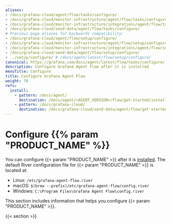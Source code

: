 ```yaml
---
aliases:
- /docs/grafana-cloud/agent/flow/tasks/configure/
- /docs/grafana-cloud/monitor-infrastructure/agent/flow/tasks/configure/
- /docs/grafana-cloud/monitor-infrastructure/integrations/agent/flow/tasks/configure/
- /docs/grafana-cloud/send-data/agent/flow/tasks/configure/
# Previous page aliases for backwards compatibility:  
- /docs/grafana-cloud/agent/flow/setup/configure/
- /docs/grafana-cloud/monitor-infrastructure/agent/flow/setup/configure/
- /docs/grafana-cloud/monitor-infrastructure/integrations/agent/flow/setup/configure/
- /docs/grafana-cloud/send-data/agent/flow/setup/configure/
- ../setup/configure/ # /docs/agent/latest/flow/setup/configure/
canonical: https://grafana.com/docs/agent/latest/flow/tasks/configure/
description: Configure Grafana Agent Flow after it is installed
menuTitle: Configure
title: Configure Grafana Agent Flow
weight: 70
refs:
  install:
    - pattern: /docs/agent/
      destination: /docs/agent/<AGENT_VERSION>/flow/get-started/install/
    - pattern: /docs/grafana-cloud/
      destination: /docs/grafana-cloud/send-data/agent/flow/get-started/install/
---
```


# Configure {{% param "PRODUCT_NAME" %}}

You can configure {{< param "PRODUCT_NAME" >}} after it is [installed](ref:install). 
The default River configuration file for {{< param "PRODUCT_NAME" >}} is located at:

* Linux: `/etc/grafana-agent-flow.river`
* macOS: `$(brew --prefix)/etc/grafana-agent-flow/config.river`
* Windows: `C:\Program Files\Grafana Agent Flow\config.river`

This section includes information that helps you configure {{< param "PRODUCT_NAME" >}}.

{{< section >}}

